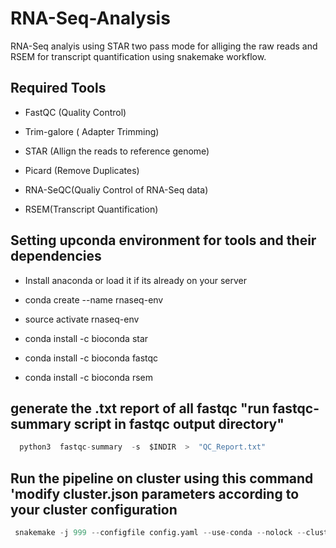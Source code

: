 # RNA-Seq-Analysis 

RNA-Seq analyis using STAR two pass mode for alliging the raw reads and RSEM for transcript quantification using snakemake workflow. 

## Required Tools 

 * FastQC (Quality Control) 

 * Trim-galore ( Adapter Trimming)

 * STAR (Allign the reads to reference genome) 

 * Picard (Remove Duplicates)

 * RNA-SeQC(Qualiy Control of RNA-Seq data)

 * RSEM(Transcript Quantification)


## Setting upconda environment for tools and their dependencies 

 * Install anaconda or load it if its already on your server

 * conda create --name rnaseq-env

 * source activate rnaseq-env

 * conda install -c bioconda star

 * conda install -c bioconda fastqc

 * conda install -c bioconda rsem


## generate the .txt report of all fastqc "run fastqc-summary script in fastqc output directory" 
```python
  python3  fastqc-summary  -s  $INDIR  >  "QC_Report.txt" 
```
## Run the pipeline on cluster using this command 'modify cluster.json  parameters according to your cluster configuration 
```python
 snakemake -j 999 --configfile config.yaml --use-conda --nolock --cluster-config cluster.json --cluster "sbatch -A {cluster.account} -p {cluster.partition}  -N {cluster.N} -n {cluster.n}  -t {cluster.time} --mem {cluster.mem}"
```